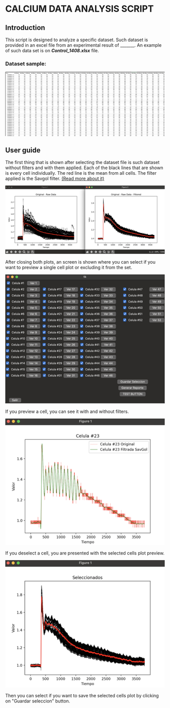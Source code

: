 # CALCIUM DATA ANALYSIS SCRIPT
## Introduction
This script is designed to analyze a specific dataset. Such dataset is provided in an excel file from an experimental result of _______. An example of such data set is on ***Control_1408.xlsx*** file.

### Dataset sample:
![Dataset sample](readmeSrc/Dataset-sample.png)

## User guide
The first thing that is shown after selecting the dataset file is such dataset without filters and with them applied. Each of the black lines that are shown is every cell individually. The red line is the mean from all cells. The filter applied is the Savgol filter. [(Read more about it)](https://en.wikipedia.org/wiki/Savitzky%E2%80%93Golay_filter)

![First screen](readmeSrc/screen1.png)

After closing both plots, an screen is shown where you can select if you want to preview a single cell plot or excluding it from the set.

![Second screen](readmeSrc/screen2.png)

If you preview a cell, you can see it with and without filters.

![Single cell screen](readmeSrc/singleCell.png)

If you deselect a cell, you are presented with the selected cells plot preview.

![Single cell screen](readmeSrc/selectedCellsPreview.png)

Then you can select if you want to save the selected cells plot by clicking on "Guardar seleccion" button.
